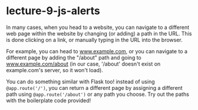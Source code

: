 # lecture-9-js-alerts 

In many cases, when you head to a website, you can navigate to a different web page within the website by changing (or adding) a path in the URL. This is done clicking on a link, or manually typing in the URL into the browser.

For example, you can head to www.example.com, or you can navigate to a different page by adding the "/about" path and going to www.example.com/about (in our case, '/about' doesn't exist on example.com's server, so it won't load).

You can do something similar with Flask too! instead of using `@app.route('/')`, you can return a different page by assigning a different path using `@app.route('/about')` or any path you choose. Try out the paths with the boilerplate code provided!
